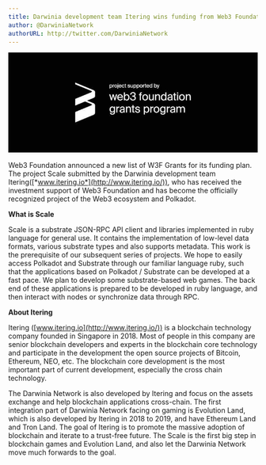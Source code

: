 ```yaml
---
title: Darwinia development team Itering wins funding from Web3 Foundation
author: @DarwiniaNetwork
authorURL: http://twitter.com/DarwiniaNetwork
---
```


![](assets/doc15-1.jpeg)

Web3 Foundation announced a new list of W3F Grants for its funding plan. The project Scale submitted by the Darwinia development team Itering([*www.itering.io*](http://www.itering.io/)), who has received the investment support of Web3 Foundation and has become the officially recognized project of the Web3 ecosystem and Polkadot.

<!--truncate-->

**What is Scale**

Scale is a substrate JSON-RPC API client and libraries implemented in ruby language for general use. It contains the implementation of low-level data formats, various substrate types and also supports metadata. This work is the prerequisite of our subsequent series of projects. We hope to easily access Polkadot and Substrate through our familiar language ruby, such that the applications based on Polkadot / Substrate can be developed at a fast pace. We plan to develop some substrate-based web games. The back end of these applications is prepared to be developed in ruby language, and then interact with nodes or synchronize data through RPC.

**About Itering**

Itering ([www.itering.io](http://www.itering.io/)) is a blockchain technology company founded in Singapore in 2018. Most of people in this company are senior blockchain developers and experts in the blockchain core technology and participate in the development the open source projects of Bitcoin, Ethereum, NEO, etc. The blockchain core development is the most important part of current development, especially the cross chain technology.

The Darwinia Network is also developed by Itering and focus on the assets exchange and help blockchain applications cross-chain. The first integration part of Darwinia Network facing on gaming is Evolution Land, which is also developed by Itering in 2018 to 2019, and have Ethereum Land and Tron Land. The goal of Itering is to promote the massive adoption of blockchain and iterate to a trust-free future. The Scale is the first big step in blockchain games and Evolution Land, and also let the Darwinia Network move much forwards to the goal.